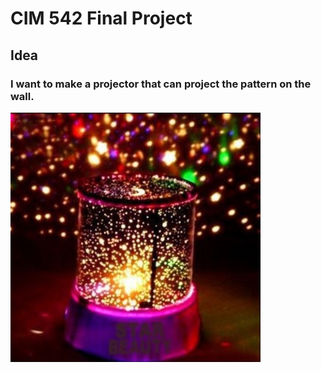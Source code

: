 # CIM 542 Final Project

## Idea

### I want to make a projector that can project the pattern on the wall. 

![Projector](images/projector.jpg)
